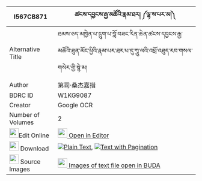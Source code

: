 |I567CB871|ཚངས་དབྱངས་རྒྱ་མཚོའི་རྣམ་ཐར། ༼ལྷ་ས་པར་མ།༽ 
| --- | --- 
|Alternative Title |ཐམས་ཅད་མཁྱེན་པ་དྲུག་པ་བློ་བཟང་རིན་ཆེན་ཚངས་དབྱངས་རྒྱ་མཚོའི་ཐུན་མོང་ཕྱིའི་རྣམ་པར་ཐར་པ་དུ་ཀཱུ་ལའི་འཕྲོ་འཐུད་རབ་གསལ་གསེར་གྱི་སྙེ་མ།
|Author| 第司·桑杰嘉措
|BDRC ID | W1KG9087
|Creator | Google OCR
|Number of Volumes| 2
|<img width="25" src="https://img.icons8.com/color/25/000000/edit-property.png">Edit Online| [<img width="25" src="https://avatars.githubusercontent.com/u/45091458?s=200&v=4"> Open in Editor](http://editor.openpecha.org/I567CB871)
|<img width="25" src="https://img.icons8.com/fluent/48/000000/download-2.png"/>  Download | [![](https://img.icons8.com/color/20/000000/txt.png)Plain Text](https://github.com/Openpecha/I567CB871/releases/download/v1/tsangyang_gyatso_i_namtar_lhas_plain_I567CB871.zip), [![](https://img.icons8.com/color/20/000000/txt.png)Text with Pagination](https://github.com/Openpecha/I567CB871/releases/download/v1/tsangyang_gyatso_i_namtar_lhas_pages_I567CB871.zip)
|<img width="25" src="https://img.icons8.com/plasticine/100/000000/pictures-folder.png"/>  Source Images | [<img width="25" src="https://library.bdrc.io/icons/BUDA-small.svg"> Images of text file open in BUDA](https://library.bdrc.io/show/bdr:W1KG9087)